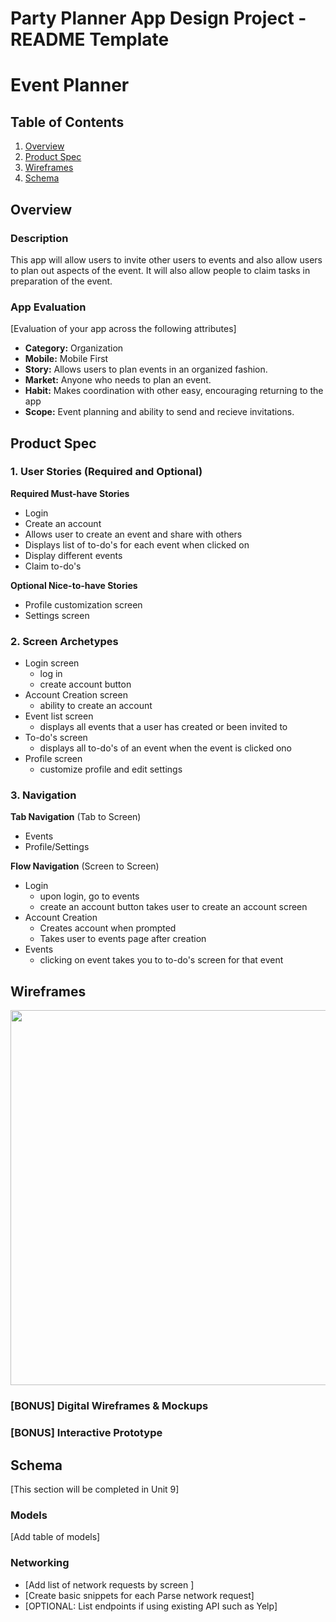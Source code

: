 Party Planner App Design Project - README Template
===

# Event Planner

## Table of Contents
1. [Overview](#Overview)
1. [Product Spec](#Product-Spec)
1. [Wireframes](#Wireframes)
2. [Schema](#Schema)

## Overview
### Description
This app will allow users to invite other users to events and also allow users to plan out aspects of the event. It will also allow people to claim tasks in preparation of the event.

### App Evaluation
[Evaluation of your app across the following attributes]
- **Category:** Organization
- **Mobile:** Mobile First
- **Story:** Allows users to plan events in an organized fashion.
- **Market:** Anyone who needs to plan an event.
- **Habit:** Makes coordination with other easy, encouraging returning to the app
- **Scope:** Event planning and ability to send and recieve invitations.

## Product Spec

### 1. User Stories (Required and Optional)

**Required Must-have Stories**

* Login 
* Create an account 
* Allows user to create an event and share with others
* Displays list of to-do's for each event when clicked on
* Display different events 
* Claim to-do's

**Optional Nice-to-have Stories**

* Profile customization screen
* Settings screen

### 2. Screen Archetypes

* Login screen
   * log in
   * create account button
* Account Creation screen
   * ability to create an account
* Event list screen
    * displays all events that a user has created or been invited to
* To-do's screen
    * displays all to-do's of an event when the event is clicked ono
* Profile screen
    * customize profile and edit settings

### 3. Navigation

**Tab Navigation** (Tab to Screen)

* Events
* Profile/Settings

**Flow Navigation** (Screen to Screen)

* Login
   * upon login, go to events
   * create an account button takes user to create an account screen
* Account Creation
    * Creates account when prompted
    * Takes user to events page after creation  
* Events
   * clicking on event takes you to to-do's screen for that event


## Wireframes

<img src=https://i.imgur.com/3yIkNt0.jpg width=600>

### [BONUS] Digital Wireframes & Mockups

### [BONUS] Interactive Prototype

## Schema 
[This section will be completed in Unit 9]
### Models
[Add table of models]
### Networking
- [Add list of network requests by screen ]
- [Create basic snippets for each Parse network request]
- [OPTIONAL: List endpoints if using existing API such as Yelp]
